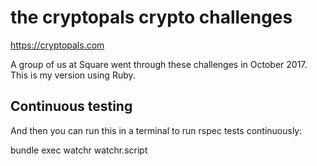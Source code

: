 # the cryptopals crypto challenges

https://cryptopals.com

A group of us at Square went through these challenges in October 2017.
This is my version using Ruby.

## Continuous testing

And then you can run this in a terminal to run rspec tests continuously:

bundle exec watchr watchr.script
